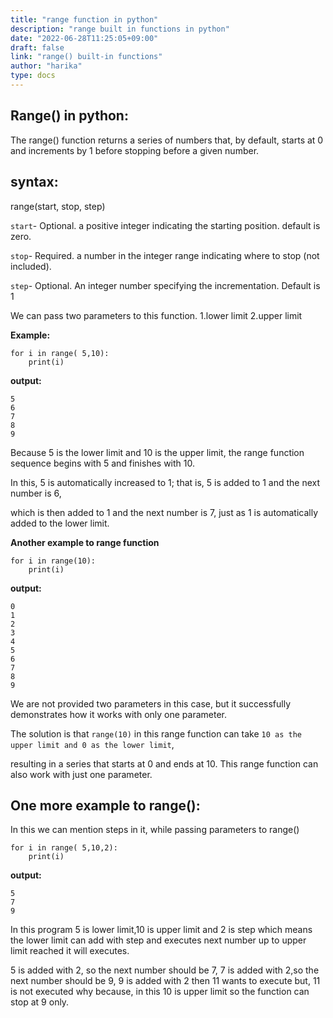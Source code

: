 ```yaml
---
title: "range function in python"
description: "range built in functions in python"
date: "2022-06-28T11:25:05+09:00"
draft: false
link: "range() built-in functions"
author: "harika"
type: docs
---
```


## Range() in python:

The range() function returns a series of numbers that, by default, starts at 0 and increments by 1 before stopping before a given number. 
## syntax:

range(start, stop, step)

`start`- Optional.
a positive integer indicating the starting position.
default is zero. 

`stop`- Required.
a number in the integer range indicating where to stop (not included). 

`step`- Optional. 
An integer number specifying the incrementation. Default is 1


We can pass two parameters to this function.
1.lower limit
2.upper limit

**Example:**
```
for i in range( 5,10):
    print(i)
```
**output:**
```
5
6
7
8
9
```
Because 5 is the lower limit and 10 is the upper limit, the range function sequence begins with 5 and finishes with 10.

In this, 5 is automatically increased to 1; that is, 5 is added to 1 and the next number is 6, 

which is then added to 1 and the next number is 7, just as 1 is automatically added to the lower limit.

**Another example to range function**
```
for i in range(10):
    print(i)
```
**output:**
```
0
1
2
3
4
5
6
7
8
9
```
We are not provided two parameters in this case, but it successfully demonstrates how it works with only one parameter.


The solution is that `range(10)` in this range function can take `10 as the upper limit and 0 as the lower limit`, 

resulting in a series that starts at 0 and ends at 10. This range function can also work with just one parameter.

## One more example to range():
In this we can mention steps in it, while passing parameters to range()
```
for i in range( 5,10,2):
    print(i)
```
**output:**
```
5
7
9
```
In this program 5 is lower limit,10 is upper limit and 2 is step which means the lower limit can add with step and executes next number up to upper limit reached it will executes.

5 is added with 2, so the next number should be 7,
7 is added with 2,so the next number should be 9,
9 is added with 2 then 11 wants to execute but, 
11 is not executed why because, 
in this 10 is upper limit so the function can stop at 9 only.
